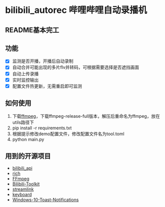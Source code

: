 # bilibili_autorec  哔哩哔哩自动录播机

## README基本完工

## 功能

* [x] 监测是否开播，开播后自动录制
* [x] 自动合并可能出现的多片flv并转码，可根据需要选择是否遮挡画面
* [x] 自动上传录播
* [x] 实时监控输出
* [x] 配置文件热更新，无需重启即可监测

## 如何使用

1. 下载[ffmpeg](https://www.gyan.dev/ffmpeg/builds/)，下载ffmpeg-release-full版本，解压后重命名为ffmpeg，放在utils路径下
2. pip install -r requirements.txt
3. 根据提示修改demo配置文件，修改配置文件名为tool.toml
4. python main.py

## 用到的开源项目

* [bilibili_api](https://github.com/Passkou/bilibili_api)
* [rich](https://github.com/willmcgugan/rich)
* [FFmpeg](https://github.com/FFmpeg/FFmpeg)
* [Bilibili-Toolkit](https://github.com/Hsury/Bilibili-Toolkit)
* [streamlink](https://github.com/streamlink/streamlink)
* [keyboard](https://github.com/boppreh/keyboard)
* [Windows-10-Toast-Notifications](https://github.com/jithurjacob/Windows-10-Toast-Notifications)